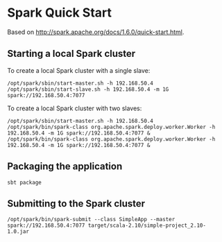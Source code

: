 # Spark Quick Start

Based on <http://spark.apache.org/docs/1.6.0/quick-start.html>.

## Starting a local Spark cluster

To create a local Spark cluster with a single slave:

```
/opt/spark/sbin/start-master.sh -h 192.168.50.4
/opt/spark/sbin/start-slave.sh -h 192.168.50.4 -m 1G spark://192.168.50.4:7077
```

To create a local Spark cluster with two slaves:

```
/opt/spark/sbin/start-master.sh -h 192.168.50.4
/opt/spark/bin/spark-class org.apache.spark.deploy.worker.Worker -h 192.168.50.4 -m 1G spark://192.168.50.4:7077 &
/opt/spark/bin/spark-class org.apache.spark.deploy.worker.Worker -h 192.168.50.4 -m 1G spark://192.168.50.4:7077 &
```

## Packaging the application

```
sbt package
```

## Submitting to the Spark cluster

```
/opt/spark/bin/spark-submit --class SimpleApp --master spark://192.168.50.4:7077 target/scala-2.10/simple-project_2.10-1.0.jar
```
